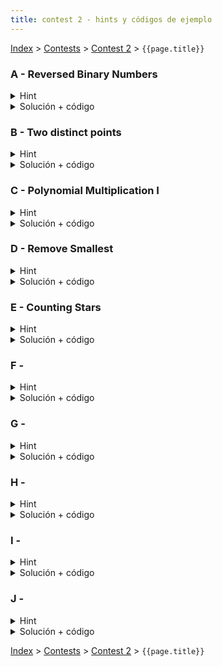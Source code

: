 ```yaml
---
title: contest 2 - hints y códigos de ejemplo
---
```


[Index](../index) > [Contests](../contests) > [Contest 2](../contests#contest-2) > ```{{page.title}}```

### A - Reversed Binary Numbers
<details> 
  <summary>Hint</summary>
  Si bien en python hay funciones que entregan la representación binaria de un número, traten de construirla, recuerden los operadores bitwise vistos en la última clase.
</details>
<details> 
  <summary>Solución + código</summary>
  Podemos obtener la representación binaria de un número con operadores bitwise, por ejemplo para ver si el bit i está prendido consultamos ((N >> i) & 1), de todas formas podemos obtener la representación binaria inversa consultando siempre por el primer bit y trasladando los bits, es decir, si N = (1011) en binario, consultamos por el primer bit preguntando si es impar, en caso de estar prendido acumulamos un 1 en otra respuesta y trasladamos N a la izquierda dividiendo por 2 y la respuesta a la derecha multiplicando por 2, para N = (1011) pasaríamos a (101) y la respuesta a (10), luego N a (10) y la respuesta a (110), luego N a (1) y la respuesta a (1100) y finalmente N a (0) y respuesta a (11010), dividimos por 2 la respuesta y retornamos.
  
  <a href="https://github.com/BenjaminRubio/CompetitiveProgramming/blob/master/Problems/Kattis/ReversedBinaryNumbers.py">Código de ejemplo Python</a>
  
  <a href="https://github.com/BenjaminRubio/CompetitiveProgramming/blob/master/Problems/Kattis/ReversedBinaryNumbers.cpp">Código de ejemplo C++</a>
</details>

### B - Two distinct points
<details> 
  <summary>Hint</summary>
  Basta con elegir un número cualquiera del primer segmento y para el segundo elegir alguno de los vértices, mientras sea distinto al punto elegido para el primer segmento.
</details>
<details> 
  <summary>Solución + código</summary>
  Implementar el hint.
  
  <a href="https://github.com/BenjaminRubio/CompetitiveProgramming/blob/master/Problems/Codeforces/TwoDistinctPoints.py">Código de ejemplo Python</a>
  
  <a href="https://github.com/BenjaminRubio/CompetitiveProgramming/blob/master/Problems/Codeforces/TwoDistinctPoints.cpp">Código de ejemplo C++</a>
</details>

### C - Polynomial Multiplication I
<details> 
  <summary>Hint</summary>
  Multiplicar polinomios en O(N^2) pasa en tiempo, es decir, multipliquen coeficiente a coeficiente.
</details>
<details> 
  <summary>Solución + código</summary>
  Para multiplicar polinomios basta hacer un doble for en los grados de cada polinomio y multiplicar cada coefs_1[i] * coefs_2[j] asignando la respuesta a coefs_ans[i + j].
  
  <a href="https://github.com/BenjaminRubio/CompetitiveProgramming/blob/master/Problems/Kattis/PolynomialMultiplication.py">Código de ejemplo Python</a>
  
  <a href="https://github.com/BenjaminRubio/CompetitiveProgramming/blob/master/Problems/Kattis/PolynomialMultiplication.cpp">Código de ejemplo C++</a>
</details>

### D - Remove Smallest
<details> 
  <summary>Hint</summary>
  Piensen en cómo lo harían si el arreglo estuviera ordenado de mayor a menor.
</details>
<details> 
  <summary>Solución + código</summary>
  Si primero ordenamos el arreglo, tendremos que los elementos que buscamos estarán en índices continuos, luego podemos recorrer el arreglo de izquierda a derecha y cada vez que nos encontremos con un salto de más de 1 con el elemento anterior, tendremos que ese elemento (el anterior) no puede ser eliminado y sumamos 1 a la respuesta.
  
  <a href="https://github.com/BenjaminRubio/CompetitiveProgramming/blob/master/Problems/Codeforces/RemoveSmallest.py">Código de ejemplo Python</a>
  
  <a href="https://github.com/BenjaminRubio/CompetitiveProgramming/blob/master/Problems/Codeforces/RemoveSmallest.cpp">Código de ejemplo C++</a>
</details>

### E - Counting Stars
<details> 
  <summary>Hint</summary>
  Podemos recorrer todas las posiciones, cada vez que nos encontremos con una estrella (con un '-') debemos marcar todo lo perteneciente a esa estrella para no contarla denuevo, piensen en cómo hacer eso.
</details>
<details> 
  <summary>Solución + código</summary>
  Cada vez que nos encontramos una estrella podemos llamar una función recursiva que visite toda la estrella y la marque como contada, para esto la función puede recibir coordenada x e y y llamar recursivamente a la misma función para los vecinos de la coordenada que también sean parte de la estrella y no hayan sido ya visitados por la función luego sólo sumamos uno a la respuesta cada vez que veamos un '-' no marcado como visitado y cada vez que pase llamamos a la función recursiva para marcar como visitada toda esa estrella. Esta técnica de visitar es una aplicación de recorrer grafos con dfs, lo que se verá más adelante.
  
  <a href="https://github.com/BenjaminRubio/CompetitiveProgramming/blob/master/Problems/Kattis/CountingStars.py">Código de ejemplo Python</a>
  
  <a href="https://github.com/BenjaminRubio/CompetitiveProgramming/blob/master/Problems/Kattis/CountingStars.cpp">Código de ejemplo C++</a>
</details>

### F - 
<details> 
  <summary>Hint</summary>
  
</details>
<details> 
  <summary>Solución + código</summary>
  
  
  <a href="">Código de ejemplo Python</a>
  
  <a href="">Código de ejemplo C++</a>
</details>

### G - 
<details> 
  <summary>Hint</summary>
  
</details>
<details> 
  <summary>Solución + código</summary>
  
  
  <a href="">Código de ejemplo Python</a>
  
  <a href="">Código de ejemplo C++</a>
</details>

### H - 
<details> 
  <summary>Hint</summary>
  
</details>
<details> 
  <summary>Solución + código</summary>
  
  
  <a href="">Código de ejemplo Python</a>
  
  <a href="">Código de ejemplo C++</a>
</details>

### I - 
<details> 
  <summary>Hint</summary>
  
</details>
<details> 
  <summary>Solución + código</summary>
  
  
  <a href="">Código de ejemplo Python</a>
  
  <a href="">Código de ejemplo C++</a>
</details>

### J - 
<details> 
  <summary>Hint</summary>
  
</details>
<details> 
  <summary>Solución + código</summary>
  
  
  <a href="">Código de ejemplo Python</a>
  
  <a href="">Código de ejemplo C++</a>
</details>

<!-- <details> 
  <summary>Hint</summary>   
</details>
<details> 
  <summary>Solución + código</summary>
  <a href="">Código de ejemplo</a>
</details> -->

[Index](../index) > [Contests](../contests) > [Contest 2](../contests#contest-2) > ```{{page.title}}```
